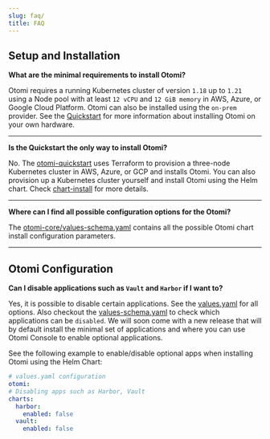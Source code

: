 ```yaml
---
slug: faq/
title: FAQ
---
```

## Setup and Installation

**What are the minimal requirements to install Otomi?**

Otomi requires a running Kubernetes cluster of version `1.18` up to `1.21` using a Node pool with at least `12 vCPU` and `12 GiB memory` in AWS, Azure, or Google Cloud Platform. Otomi can also be installed using the `on-prem` provider. See the [Quickstart](https://github.com/redkubes/quickstart/tree/main/onprem) for more information about installing Otomi on your own hardware.

---
**Is the Quickstart the only way to install Otomi?**

No. The [otomi-quickstart](https://github.com/redkubes/quickstart) uses Terraform to provision a three-node Kubernetes cluster in AWS, Azure, or GCP and installs Otomi. You can also provision up a Kubernetes cluster yourself and install Otomi using the Helm chart. Check [chart-install](https://otomi.io/docs/installation/chart) for more details.

---
**Where can I find all possible configuration options for the Otomi?**

The [otomi-core/values-schema.yaml](https://github.com/redkubes/otomi-core/blob/master/values-schema.yaml) contains all the possible Otomi chart install configuration parameters.

---
## Otomi Configuration

**Can I disable applications such as `Vault` and `Harbor` if I want to?**

Yes, it is possible to disable certain applications. See the [values.yaml](https://github.com/redkubes/otomi-core/blob/master/chart/otomi/values.yaml) for all options. Also checkout the [values-schema.yaml](https://github.com/redkubes/otomi-core/blob/master/values-schema.yaml) to check which applications can be `disabled`. We will soon come with a new release that will by default install the minimal set of applications and where you can use Otomi Console to enable optional applications.

See the following example to enable/disable optional apps when installing Otomi using the Helm Chart:

```yaml
# values.yaml configuration
otomi:
# Disabling apps such as Harbor, Vault
charts:
  harbor:
    enabled: false
  vault:
    enabled: false
```

